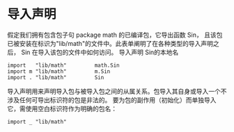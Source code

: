# 导入声明

假定我们拥有包含包子句 package math 的已编译包，它导出函数 Sin， 且该包已被安装在标识为"lib/math"的文件中。此表单阐明了在各种类型的导入声明之后， Sin 在导入该包的文件中如何访问。
    导入声明                    Sin的本地名

    import   "lib/math"         math.Sin
    import m "lib/math"         m.Sin
    import . "lib/math"         Sin
导入声明用来声明导入包与被导入包之间的从属关系。包导入其自身或导入一个不涉及任何可导出标识符的包是非法的。 要为包的副作用（初始化）而单独导入它，需使用空白标识符作为明确的包名：

    import _ "lib/math"
